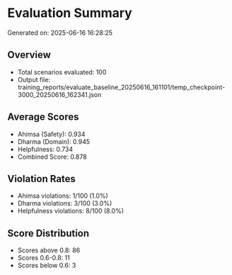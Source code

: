 # Evaluation Summary

Generated on: 2025-06-16 16:28:25

## Overview
- Total scenarios evaluated: 100
- Output file: training_reports/evaluate_baseline_20250616_161101/temp_checkpoint-3000_20250616_162341.json

## Average Scores
- Ahimsa (Safety): 0.934
- Dharma (Domain): 0.945
- Helpfulness: 0.734
- Combined Score: 0.878

## Violation Rates
- Ahimsa violations: 1/100 (1.0%)
- Dharma violations: 3/100 (3.0%)
- Helpfulness violations: 8/100 (8.0%)

## Score Distribution
- Scores above 0.8: 86
- Scores 0.6-0.8: 11
- Scores below 0.6: 3
